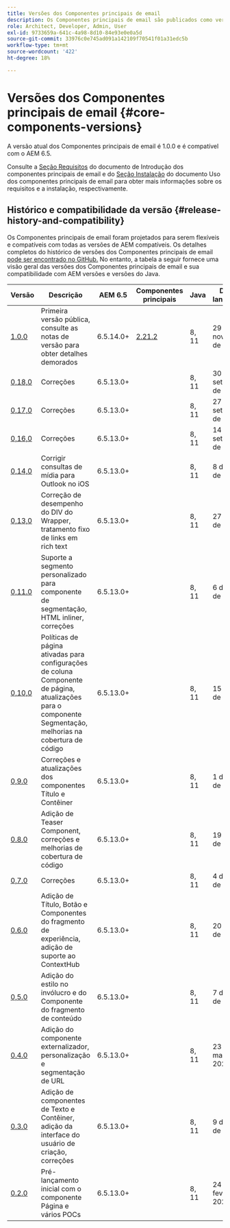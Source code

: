 ```yaml
---
title: Versões dos Componentes principais de email
description: Os Componentes principais de email são publicados como versões.
role: Architect, Developer, Admin, User
exl-id: 9733659a-641c-4a98-8d10-84e93e0e0a5d
source-git-commit: 33976c0e745ad091a142109f70541f01a31edc5b
workflow-type: tm+mt
source-wordcount: '422'
ht-degree: 18%

---
```



# Versões dos Componentes principais de email {#core-components-versions}

A versão atual dos Componentes principais de email é 1.0.0 e é compatível com o AEM 6.5.

Consulte a [Seção Requisitos](/help/email/introduction.md#requirements) do documento de Introdução dos componentes principais de email e do [Seção Instalação](/help/email/using.md#installing-the-email-core-components) do documento Uso dos componentes principais de email para obter mais informações sobre os requisitos e a instalação, respectivamente.

## Histórico e compatibilidade da versão {#release-history-and-compatibility}

Os Componentes principais de email foram projetados para serem flexíveis e compatíveis com todas as versões de AEM compatíveis. Os detalhes completos do histórico de versões dos Componentes principais de email [pode ser encontrado no GitHub.](https://github.com/adobe/aem-core-email-components/releases) No entanto, a tabela a seguir fornece uma visão geral das versões dos Componentes principais de email e sua compatibilidade com AEM versões e versões do Java.

| Versão | Descrição | AEM 6.5 | Componentes principais  | Java | Data de lançamento |
|---|---|---|---|---|---|
| [1.0.0](https://github.com/adobe/aem-core-email-components/releases/tag/core.email.components.reactor-1.0.0) | Primeira versão pública, consulte as notas de versão para obter detalhes demorados | 6.5.14.0+ | [2.21.2](/help/versions.md) | 8, 11 | 29 de novembro de 2022 |
| [0,18,0](https://github.com/adobe/aem-core-email-components/releases/tag/v0.18.0) | Correções | 6.5.13.0+ |  | 8, 11 | 30 de setembro de 2022 |
| [0,17,0](https://github.com/adobe/aem-core-email-components/releases/tag/v0.17.0) | Correções | 6.5.13.0+ |  | 8, 11 | 27 de setembro de 2022 |
| [0,16,0](https://github.com/adobe/aem-core-email-components/releases/tag/v0.16.0) | Correções | 6.5.13.0+ |  | 8, 11 | 14 de setembro de 2022 |
| [0,14,0](https://github.com/adobe/aem-core-email-components/releases/tag/v0.14.0) | Corrigir consultas de mídia para Outlook no iOS | 6.5.13.0+ |  | 8, 11 | 8 de agosto de 2022 |
| [0,13,0](https://github.com/adobe/aem-core-email-components/releases/tag/v0.13.0) | Correção de desempenho do DIV do Wrapper, tratamento fixo de links em rich text | 6.5.13.0+ |  | 8, 11 | 27 de julho de 2022 |
| [0,11.0](https://github.com/adobe/aem-core-email-components/releases/tag/v0.11.0) | Suporte a segmento personalizado para componente de segmentação, HTML inliner, correções | 6.5.13.0+ |  | 8, 11 | 6 de julho de 2022 |
| [0,10,0](https://github.com/adobe/aem-core-email-components/releases/tag/v0.10.0) | Políticas de página ativadas para configurações de coluna Componente de página, atualizações para o componente Segmentação, melhorias na cobertura de código | 6.5.13.0+ |  | 8, 11 | 15 de junho de 2022 |
| [0,9.0](https://github.com/adobe/aem-core-email-components/releases/tag/v0.9.0) | Correções e atualizações dos componentes Título e Contêiner | 6.5.13.0+ |  | 8, 11 | 1 de junho de 2022 |
| [0.8.0](https://github.com/adobe/aem-core-email-components/releases/tag/v0.8.0) | Adição de Teaser Component, correções e melhorias de cobertura de código | 6.5.13.0+ |  | 8, 11 | 19 de maio de 2022 |
| [0,7.0](https://github.com/adobe/aem-core-email-components/releases/tag/v0.7.0) | Correções | 6.5.13.0+ |  | 8, 11 | 4 de maio de 2022 |
| [0.6.0](https://github.com/adobe/aem-core-email-components/releases/tag/v0.6.0) | Adição de Título, Botão e Componentes do fragmento de experiência, adição de suporte ao ContextHub | 6.5.13.0+ |  | 8, 11 | 20 de abril de 2022 |
| [0,5.0](https://github.com/adobe/aem-core-email-components/releases/tag/v0.5.0) | Adição do estilo no invólucro e do Componente do fragmento de conteúdo | 6.5.13.0+ |  | 8, 11 | 7 de abril de 2022 |
| [0.4.0](https://github.com/adobe/aem-core-email-components/releases/tag/v0.4.0) | Adição do componente externalizador, personalização e segmentação de URL | 6.5.13.0+ |  | 8, 11 | 23 de março de 2022 |
| [0.3.0](https://github.com/adobe/aem-core-email-components/releases/tag/v0.3.0) | Adição de componentes de Texto e Contêiner, adição da interface do usuário de criação, correções | 6.5.13.0+ |  | 8, 11 | 9 de março de 2022 |
| [0.2.0](https://github.com/adobe/aem-core-email-components/releases/tag/v0.2.0) | Pré-lançamento inicial com o componente Página e vários POCs | 6.5.13.0+ |  | 8, 11 | 24 de fevereiro de 2022 |
